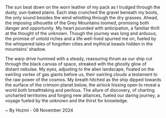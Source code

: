 
The sun beat down on the worn leather of my pack as I trudged through the dusty, sun-baked plains. Each step crunched the gravel beneath my boots, the only sound besides the wind whistling through the dry grasses. Ahead, the imposing silhouette of the Grey Mountains loomed, promising both danger and opportunity. My heart pounded with anticipation, a familiar thrill at the thought of the unknown.  Though the journey was long and arduous, the promise of untold riches and a life well-lived spurred me on, fueled by the whispered tales of forgotten cities and mythical beasts hidden in the mountains' shadow.

The warp drive hummed with a steady, reassuring thrum as our ship cut through the black canvas of space, streaked with the ghostly glow of distant nebulae. My eyes, adjusting to the alien landscape, fixated on the swirling vortex of gas giants before us, their swirling clouds a testament to the raw power of the cosmos. My breath hitched as the ship dipped towards the surface of the crimson planet below, the airlock hissing open to reveal a world both breathtaking and perilous.  The allure of discovery, of charting uncharted territories and forging new alliances, fueled our daring journey, a voyage fueled by the unknown and the thirst for knowledge. 

~ By Hozmi - 08 November 2024
